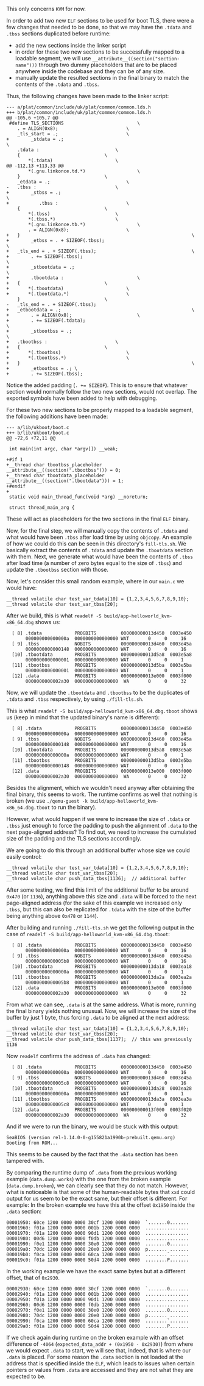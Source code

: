 This only concerns `KVM` for now.

In order to add two new `ELF` sections to be used for boot TLS, there were
a few changes that needed to be done, so that we may have the `.tdata` and
`.tbss` sections duplicated before runtime:
- add the new sections inside the linker  script
- in order for these two new sections to be successfully mapped to a loadable
segment, we will use `__attribute__((section("section-name")))` through two
dummy placeholders that are to be placed anywhere inside the codebase and they
can be of any size.
- manually update the resulted sections in the final binary to match the
contents of the `.tdata` and `.tbss`.

Thus, the following changes have been made to the linker script:
```
--- a/plat/common/include/uk/plat/common/common.lds.h
+++ b/plat/common/include/uk/plat/common/common.lds.h
@@ -105,6 +105,7 @@
 #define TLS_SECTIONS							\
 	. = ALIGN(0x8);							\
 	_tls_start = .;							\
+        _stdata = .;                                                   \
 	.tdata :							\
 	{								\
 		*(.tdata)						\
@@ -112,13 +113,33 @@
 		*(.gnu.linkonce.td.*)					\
 	}								\
 	_etdata = .;							\
-	.tbss :								\
+        _stbss = .;                                                    \
+       	.tbss :							\
 	{								\
 		*(.tbss)						\
 		*(.tbss.*)						\
 		*(.gnu.linkonce.tb.*)					\
 		. = ALIGN(0x8);						\
+	}                                                               \
+        _etbss = . + SIZEOF(.tbss);                                    \
+	_tls_end = . + SIZEOF(.tbss);                                   \
+        . += SIZEOF(.tbss);                                            \
+        _stbootdata = .;                                               \
+        .tbootdata :							\
+	{								\
+		*(.tbootdata)						\
+		*(.tbootdata.*)						\
 	}								\
-	_tls_end = . + SIZEOF(.tbss);
+	_etbootdata = .;                                                \
+        . = ALIGN(0x8);						\
+        . += SIZEOF(.tdata);                                           \
+        _stbootbss = .;                                                \
+	.tbootbss :							\
+	{								\
+		*(.tbootbss)						\
+		*(.tbootbss.*)						\
+	}                                                               \
+        _etbootbss = .; \
+        . += SIZEOF(.tbss);
```
Notice the added padding (`. += SIZEOF`). This is to ensure that whatever
section would normally follow the two new sections, would not overlap. The
exported symbols have been added to help with debugging.

For these two new sections to be properly mapped to a loadable segment, the
following additions have been made:
```
--- a/lib/ukboot/boot.c
+++ b/lib/ukboot/boot.c
@@ -72,6 +72,11 @@
 
 int main(int argc, char *argv[]) __weak;
 
+#if 1
+__thread char tbootbss_placeholder __attribute__((section(".tbootbss"))) = 0;
+__thread char tbootdata_placeholder __attribute__((section(".tbootdata"))) = 1;
+#endif
+
 static void main_thread_func(void *arg) __noreturn;
 
 struct thread_main_arg {
```

These will act as placeholders for the two sections in the final `ELF`
binary. 

Now, for the final step, we will manually copy the contents of `.tdata`
and what would have been `.tbss` after load time by using `objcopy`. An
example of how we could do this can be seen in this directory's `fill-tls.sh`.
We basically extract the contents of `.tdata` and update the `.tbootdata`
section with them. Next, we generate what would have been the contents of
`.tbss` after load time (a number of zero bytes equal to the size of `.tbss`)
and update the `.tbootbss` section with those.

Now, let's consider this small random example, where in our `main.c` we
would have:
```
__thread volatile char test_var_tdata[10] = {1,2,3,4,5,6,7,8,9,10};
__thread volatile char test_var_tbss[20];

```

After we build, this is what `readelf -S build/app-helloworld_kvm-x86_64.dbg`
shows us:
```
  [ 8] .tdata            PROGBITS         000000000013d450  0003e450
       000000000000000a  0000000000000000 WAT       0     0     16
  [ 9] .tbss             NOBITS           000000000013d460  0003e45a
       0000000000000148  0000000000000000 WAT       0     0     16
  [10] .tbootdata        PROGBITS         000000000013d5a8  0003e5a8
       0000000000000001  0000000000000000 WAT       0     0     1
  [11] .tbootbss         PROGBITS         000000000013d5ba  0003e5ba
       0000000000000001  0000000000000000 WAT       0     0     1
  [12] .data             PROGBITS         000000000013e000  0003f000
       0000000000002a30  0000000000000000  WA       0     0     32
```

Now, we will update the `.tbootdata` and `.tbootbss` to be the
duplicates of `.tdata` and `.tbss` respectively, by using `./fill-tls.sh`.

This is what `readelf -S build/app-helloworld_kvm-x86_64.dbg.tboot`
shows us (keep in mind that the updated binary's name is different):
```
  [ 8] .tdata            PROGBITS         000000000013d450  0003e450
       000000000000000a  0000000000000000 WAT       0     0     16
  [ 9] .tbss             NOBITS           000000000013d460  0003e45a
       0000000000000148  0000000000000000 WAT       0     0     16
  [10] .tbootdata        PROGBITS         000000000013d5a8  0003e5a8
       000000000000000a  0000000000000000 WAT       0     0     1
  [11] .tbootbss         PROGBITS         000000000013d5ba  0003e5ba
       0000000000000148  0000000000000000 WAT       0     0     1
  [12] .data             PROGBITS         000000000013e000  0003f000
       0000000000002a30  0000000000000000  WA       0     0     32
```

Besides the alignment, which we wouldn't need anyway after obtaining the
final binary, this seems to work. The runtime confirms as well that nothing
is broken (we use `./qemu-guest -k build/app-helloworld_kvm-x86_64.dbg.tboot`
to run the binary).

However, what would happen if we were to increase the size of `.tdata` or
`.tbss` just enough to force the padding to push the alignment of `.data` to
the next page-aligned address? To find out, we need to increase the cumulated
size of the padding and the TLS sections accordingly.

We are going to do this through an additional buffer whose size we could
easily control:
```
__thread volatile char test_var_tdata[10] = {1,2,3,4,5,6,7,8,9,10};
__thread volatile char test_var_tbss[20];
__thread volatile char push_data_tbss[1136];  // additional buffer
```

After some testing, we find this limit of the additional buffer to be around
`0x470` (or `1136`), anything above this size and `.data` will be forced to the
next page-aligned address (for the sake of this example we increased only
`.tbss`, but this can also be replicated for `.tdata` with the size of the
buffer being anything above `0x478` or `1144`).

After building and running `./fill-tls.sh` we get the following output
in the case of `readelf -S build/app-helloworld_kvm-x86_64.dbg.tboot`:
```
  [ 8] .tdata            PROGBITS         000000000013d450  0003e450
       000000000000000a  0000000000000000 WAT       0     0     16
  [ 9] .tbss             NOBITS           000000000013d460  0003e45a
       00000000000005b8  0000000000000000 WAT       0     0     16
  [10] .tbootdata        PROGBITS         000000000013da18  0003ea18
       000000000000000a  0000000000000000 WAT       0     0     1
  [11] .tbootbss         PROGBITS         000000000013da2a  0003ea2a
       00000000000005b8  0000000000000000 WAT       0     0     1
  [12] .data             PROGBITS         000000000013e000  0003f000
       0000000000002a30  0000000000000000  WA       0     0     32
```

From what we can see, `.data` is at the same address. What is more, running the
final binary yields nothing unusual. Now, we will increase the size of the
buffer by just 1 byte, thus forcing `.data` to be aligned at the next address:
```
__thread volatile char test_var_tdata[10] = {1,2,3,4,5,6,7,8,9,10};
__thread volatile char test_var_tbss[20];
__thread volatile char push_data_tbss[1137];  // this was previously 1136
```

Now `readelf` confirms the address of `.data` has changed:
```
  [ 8] .tdata            PROGBITS         000000000013d450  0003e450
       000000000000000a  0000000000000000 WAT       0     0     16
  [ 9] .tbss             NOBITS           000000000013d460  0003e45a
       00000000000005c8  0000000000000000 WAT       0     0     16
  [10] .tbootdata        PROGBITS         000000000013da28  0003ea28
       000000000000000a  0000000000000000 WAT       0     0     1
  [11] .tbootbss         PROGBITS         000000000013da3a  0003ea3a
       00000000000005c8  0000000000000000 WAT       0     0     1
  [12] .data             PROGBITS         000000000013f000  0003f020
       0000000000002a30  0000000000000000  WA       0     0     32
```

And if we were to run the binary, we would be stuck with this output:
```
SeaBIOS (version rel-1.14.0-0-g155821a1990b-prebuilt.qemu.org)
Booting from ROM...

```
This seems to be caused by the fact that the `.data` section has been tampered
with.

By comparing the runtime dump of `.data` from the previous working example
(`data.dump.works`) with the one from the broken example (`data.dump.broken`),
we can clearly see that they do not match. However, what is noticeable is that
some of the human-readable bytes that `xxd` could output for us seem to be the
exact same, but their offset is different. For example:
In the broken example we have this at the offset `0x1950` inside the `.data`
section:
```
00001950: 60ce 1200 0000 0000 30cf 1200 0000 0000  `.......0.......
00001960: f01a 1200 0000 0000 001b 1200 0000 0000  ................
00001970: f01a 1200 0000 0000 90d1 1200 0000 0000  ................
00001980: 00d6 1200 0000 0000 f0db 1200 0000 0000  ................
00001990: f0e1 1200 0000 0000 30e0 1200 0000 0000  ........0.......
000019a0: 70dc 1200 0000 0000 20e0 1200 0000 0000  p....... .......
000019b0: f0ca 1200 0000 0000 60ca 1200 0000 0000  ........`.......
000019c0: f01a 1200 0000 0000 50d4 1200 0000 0000  ........P.......
```

In the working example we have the exact same bytes but at a different offset,
that of `0x2930`.
```
00002930: 60ce 1200 0000 0000 30cf 1200 0000 0000  `.......0.......
00002940: f01a 1200 0000 0000 001b 1200 0000 0000  ................
00002950: f01a 1200 0000 0000 90d1 1200 0000 0000  ................
00002960: 00d6 1200 0000 0000 f0db 1200 0000 0000  ................
00002970: f0e1 1200 0000 0000 30e0 1200 0000 0000  ........0.......
00002980: 70dc 1200 0000 0000 20e0 1200 0000 0000  p....... .......
00002990: f0ca 1200 0000 0000 60ca 1200 0000 0000  ........`.......
000029a0: f01a 1200 0000 0000 50d4 1200 0000 0000  ........P.......
```

If we check again during runtime on the broken example with an offset difference
of `-4064` (`expected_data_addr + (0x1950 - 0x2930)`) from where we would
expect `.data` to start, we will see that, indeed, that is where our `.data`
is placed. For some reason the `.data` section is not loaded at the address that
is specified inside the `ELF`, which leads to issues when certain pointers
or values from `.data` are accessed and they are not what they are expected to
be.


